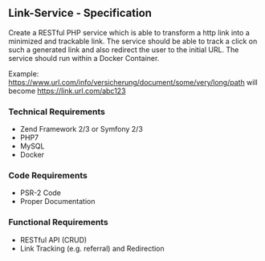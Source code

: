 ## Link-Service - Specification
Create a RESTful PHP service which is able to transform a http link into a minimized and trackable link. 
The service should be able to track a click on such a generated link and also redirect the user to the initial URL. The service should run within a Docker Container.

Example: https://www.url.com/info/versicherung/document/some/very/long/path will become https://link.url.com/abc123

### Technical Requirements
- Zend Framework 2/3 or Symfony 2/3
- PHP7
- MySQL
- Docker

### Code Requirements
- PSR-2 Code
- Proper Documentation

### Functional Requirements
- RESTful API (CRUD)
- Link Tracking (e.g. referral) and Redirection